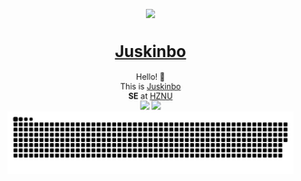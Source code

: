 <p align="center">
<img src="https://juskinbo.cn/usr/photos/avatar.png" width=140></img>
</p>
<h1 align="center"><a href="https://juskinbo.cn">Juskinbo</a></h1>
<p align="center">
Hello! 👋 
<br>
This is <a href="https://juskinbo.cn">Juskinbo</a>
<br>
  <strong>SE</strong> at <a href="https://www.hznu.edu.cn">HZNU</a>
<br>
<img src="https://github-readme-stats.vercel.app/api/top-langs/?username=anuraghazra&layout=compact"></img>
<img src="https://github-readme-stats.vercel.app/api?username=Juskinbo&show_icons=true&theme=transparent"></img>
<br>
<img src="https://raw.githubusercontent.com/Juskinbo/Juskinbo/main/assets/github-contribution-grid-snake.svg"></img>
</p>
